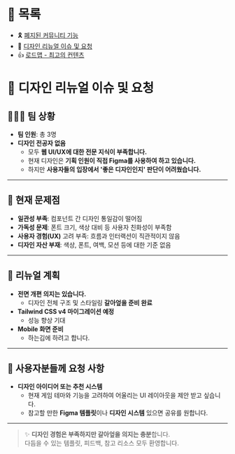 # 📂 목록

- 🎗️ [폐지된 커뮤니티 기능](./community.md)
- 🎨 [디자인 리뉴얼 이슈 및 요청](./design.md)
- 👍 [로드맵 - 최고의 컨텐츠](./roadmap.md)

# 🎨 디자인 리뉴얼 이슈 및 요청

## 🧑‍🤝‍🧑 팀 상황

- **팀 인원**: 총 3명
- **디자인 전공자 없음**
  - 모두 **웹 UI/UX에 대한 전문 지식이 부족합니다.**
  - 현재 디자인은 **기획 인원이 직접 Figma를 사용하여 하고 있습니다.**
  - 하지만 **사용자들의 입장에서 '좋은 디자인인지' 판단이 어려웠습니다.**

---

## 🧩 현재 문제점

- **일관성 부족**: 컴포넌트 간 디자인 통일감이 떨어짐
- **가독성 문제**: 폰트 크기, 색상 대비 등 사용자 친화성이 부족함
- **사용자 경험(UX)** 고려 부족: 흐름과 인터랙션이 직관적이지 않음
- **디자인 자산 부재**: 색상, 폰트, 여백, 모션 등에 대한 기준 없음

---

## 🔄 리뉴얼 계획

- **전면 개편 의지는 있습니다.**
  - 디자인 전체 구조 및 스타일링 **갈아엎을 준비 완료**
- **Tailwind CSS v4 마이그레이션 예정**
  - 성능 향상 기대
- **Mobile 화면 준비**
  - 하는김에 하려고 합니다.

---

## 📌 사용자분들께 요청 사항

- **디자인 아이디어 또는 추천 시스템**
  - 현재 게임 테마와 기능을 고려하여 어울리는 UI 레이아웃을 제안 받고 싶습니다.
  - 참고할 만한 **Figma 템플릿**이나 **디자인 시스템** 있으면 공유를 원합니다.

---

> ✨ **디자인 경험은 부족하지만 갈아엎을 의지는 충분**합니다.  
> 다듬을 수 있는 템플릿, 피드백, 참고 리소스 모두 환영합니다.
